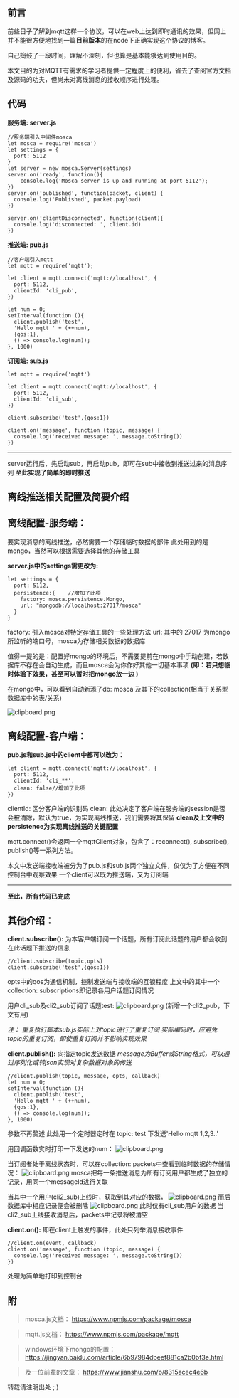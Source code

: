 ## **前言**

前些日子了解到mqtt这样一个协议，可以在web上达到即时通讯的效果，但网上并不能很方便地找到一篇**目前版本**的在node下正确实现这个协议的博客。

自己捣鼓了一段时间，理解不深刻，但也算是基本能够达到使用目的。

本文目的为对MQTT有需求的学习者提供一定程度上的便利，省去了查阅官方文档及源码的功夫，但尚未对离线消息的接收顺序进行处理。

## **代码**

**服务端: server.js**

    //服务端引入中间件mosca
    let mosca = require('mosca')
    let settings = {
      port: 5112
    }
    let server = new mosca.Server(settings)
    server.on('ready', function(){
        console.log('Mosca server is up and running at port 5112');  
    })
    server.on('published', function(packet, client) {
      console.log('Published', packet.payload)
    })
    
    server.on('clientDisconnected', function(client){
      console.log('disconnected: ', client.id)
    })
**推送端: pub.js**

    //客户端引入mqtt
    let mqtt = require('mqtt');
    
    let client = mqtt.connect('mqtt://localhost', {
      port: 5112,
      clientId: 'cli_pub',
    })
    
    let num = 0;
    setInterval(function (){
      client.publish('test', 
      'Hello mqtt ' + (++num),
      {qos:1},
      () => console.log(num));
    }, 1000)
  
  **订阅端: sub.js**

    let mqtt = require('mqtt')
    
    let client = mqtt.connect('mqtt://localhost', {
      port: 5112,
      clientId: 'cli_sub',
    })
    
    client.subscribe('test',{qos:1})
    
    client.on('message', function (topic, message) {
      console.log('received message: ', message.toString())
    })
---
server运行后，先启动sub，再启动pub，即可在sub中接收到推送过来的消息序列
**至此实现了简单的即时推送**

## **离线推送相关配置及简要介绍**

离线配置-服务端：
---

要实现消息的离线推送，必然需要一个存储临时数据的部件
此处用到的是mongo，当然可以根据需要选择其他的存储工具

**server.js中的settings需更改为:**

    let settings = {
      port: 5112,
      persistence:{    //增加了此项
        factory: mosca.persistence.Mongo,
        url: "mongodb://localhost:27017/mosca"
      }
    }
factory: 引入mosca对特定存储工具的一些处理方法
url: 其中的 27017 为mongo所监听的端口号，mosca为存储相关数据的数据库

值得一提的是：配置好mongo的环境后，不需要提前在mongo中手动创建，若数据库不存在会自动生成，而且mosca会为你作好其他一切基本事项 **(即：若只想临时体验下效果，甚至可以暂时把mongo放一边 )**

在mongo中，可以看到自动新添了db: mosca
及其下的collection(相当于关系型数据库中的表/关系)

![clipboard.png](/img/bVbnHgN)

离线配置-客户端：
---

**pub.js和sub.js中的client中都可以改为：**

    let client = mqtt.connect('mqtt://localhost', {
      port: 5112,
      clientId: 'cli_**',
      clean: false//增加了此项
    })
clientId: 区分客户端的识别码
clean: 此处决定了客户端在服务端的session是否会被清除，默认为true，为实现离线推送，我们需要将其保留
**clean及上文中的persistence为实现离线推送的关键配置**

mqtt.connect()会返回一个mqttClient对象，包含了：reconnect(), subscribe(), publish()等一系列方法。

本文中发送端接收端被分为了pub.js和sub.js两个独立文件，仅仅为了方便在不同控制台中观察效果
一个client可以既为推送端，又为订阅端

---
**至此，所有代码已完成**

其他介绍：
----

**client.subscribe():**
为本客户端订阅一个话题，所有订阅此话题的用户都会收到在此话题下推送的信息

    //client.subscribe(topic,opts)
    client.subscribe('test',{qos:1})
opts中的qos为通信机制，控制发送端与接收端的互锁程度
上文中的其中一个collection: subscriptions即记录各用户话题订阅情况

用户cli_sub及cli2_sub订阅了话题test:
![clipboard.png](/img/bVbnHio)
(新增一个cli2_pub，下文有用)

*注：*
*重复执行脚本sub.js实际上对topic进行了重复订阅*
*实际编码时，应避免topic的重复订阅，即使重复订阅并不影响实现效果*


**client.publish():**
向指定topic发送数据
*message为Buffer或String格式，可以通过序列化或转json实现对复杂数据对象的传送*

    //client.publish(topic, message, opts, callback)
    let num = 0;
    setInterval(function (){
      client.publish('test', 
      'Hello mqtt ' + (++num),
      {qos:1},
      () => console.log(num));
    }, 1000)
参数不再赘述
此处用一个定时器定时在 topic: test 下发送'Hello mqtt 1,2,3..'

用回调函数实时打印一下发送的num：
![clipboard.png](/img/bVbnHol)

当订阅者处于离线状态时，可以在collection: packets中查看到临时数据的存储情况：
![clipboard.png](/img/bVbnHm5)
mosca把每一条推送消息为所有订阅用户都生成了独立的记录，用同一个messageId进行关联

当其中一个用户(cli2_sub)上线时，获取到其对应的数据，
![clipboard.png](/img/bVbnHok)
而后数据库中相应记录便会被删除
![clipboard.png](/img/bVbnHnS)
此时仅有cli_sub用户的数据
当cli2_sub上线接收消息后，packets中记录将被清空

**client.on():**
即在client上触发的事件，此处只列举消息接收事件

    //client.on(event, callback)
    client.on('message', function (topic, message) {
      console.log('received message: ', message.toString())
    })
处理为简单地打印到控制台
## **附**
>mosca.js文档：
https://www.npmjs.com/package/mosca

>mqtt.js文档：
https://www.npmjs.com/package/mqtt

>windows环境下mongo的配置：
https://jingyan.baidu.com/article/6b97984dbeef881ca2b0bf3e.html

>及一位前辈的文章：
https://www.jianshu.com/p/8315acec4e6b

转载请注明出处 ; )